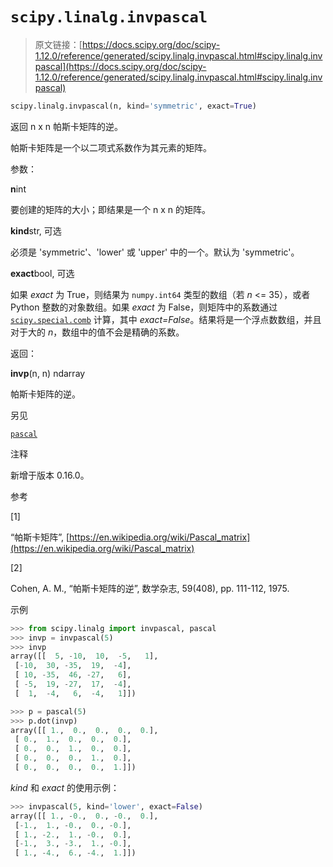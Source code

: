 # `scipy.linalg.invpascal`

> 原文链接：[https://docs.scipy.org/doc/scipy-1.12.0/reference/generated/scipy.linalg.invpascal.html#scipy.linalg.invpascal](https://docs.scipy.org/doc/scipy-1.12.0/reference/generated/scipy.linalg.invpascal.html#scipy.linalg.invpascal)

```py
scipy.linalg.invpascal(n, kind='symmetric', exact=True)
```

返回 n x n 帕斯卡矩阵的逆。

帕斯卡矩阵是一个以二项式系数作为其元素的矩阵。

参数：

**n**int

要创建的矩阵的大小；即结果是一个 n x n 的矩阵。

**kind**str, 可选

必须是 'symmetric'、'lower' 或 'upper' 中的一个。默认为 'symmetric'。

**exact**bool, 可选

如果 *exact* 为 True，则结果为 `numpy.int64` 类型的数组（若 *n* <= 35），或者 Python 整数的对象数组。如果 *exact* 为 False，则矩阵中的系数通过 [`scipy.special.comb`](https://docs.scipy.org/doc/scipy-1.12.0/reference/generated/scipy.special.comb.html#scipy.special.comb "scipy.special.comb") 计算，其中 *exact=False*。结果将是一个浮点数数组，并且对于大的 *n*，数组中的值不会是精确的系数。

返回：

**invp**(n, n) ndarray

帕斯卡矩阵的逆。

另见

[`pascal`](https://docs.scipy.org/doc/scipy-1.12.0/reference/generated/scipy.linalg.pascal.html#scipy.linalg.pascal "scipy.linalg.pascal")

注释

新增于版本 0.16.0。

参考

[1]

“帕斯卡矩阵”, [https://en.wikipedia.org/wiki/Pascal_matrix](https://en.wikipedia.org/wiki/Pascal_matrix)

[2]

Cohen, A. M., “帕斯卡矩阵的逆”, 数学杂志, 59(408), pp. 111-112, 1975.

示例

```py
>>> from scipy.linalg import invpascal, pascal
>>> invp = invpascal(5)
>>> invp
array([[  5, -10,  10,  -5,   1],
 [-10,  30, -35,  19,  -4],
 [ 10, -35,  46, -27,   6],
 [ -5,  19, -27,  17,  -4],
 [  1,  -4,   6,  -4,   1]]) 
```

```py
>>> p = pascal(5)
>>> p.dot(invp)
array([[ 1.,  0.,  0.,  0.,  0.],
 [ 0.,  1.,  0.,  0.,  0.],
 [ 0.,  0.,  1.,  0.,  0.],
 [ 0.,  0.,  0.,  1.,  0.],
 [ 0.,  0.,  0.,  0.,  1.]]) 
```

*kind* 和 *exact* 的使用示例：

```py
>>> invpascal(5, kind='lower', exact=False)
array([[ 1., -0.,  0., -0.,  0.],
 [-1.,  1., -0.,  0., -0.],
 [ 1., -2.,  1., -0.,  0.],
 [-1.,  3., -3.,  1., -0.],
 [ 1., -4.,  6., -4.,  1.]]) 
```
